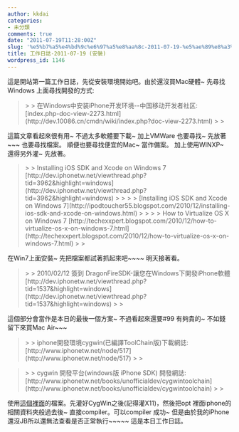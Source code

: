 ```yaml
---
author: kkdai
categories:
- 未分類
comments: true
date: "2011-07-19T11:28:00Z"
slug: '%e5%b7%a5%e4%bd%9c%e6%97%a5%e8%aa%8c-2011-07-19-%e5%ae%89%e8%a3%9d'
title: 工作日誌-2011-07-19 (安裝)
wordpress_id: 1146
---
```


這是開站第一篇工作日誌，先從安裝環境開始吧。由於還沒買Mac硬體~ 先尋找Windows 上面尋找開發的方式:

 

<blockquote>  
> 
> 在Windows中安装iPhone开发环境--中国移动开发者社区: [index.php-doc-view-2273.html](http://dev.10086.cn/cmdn/wiki/index.php?doc-view-2273.html)
> 
> </blockquote>

 

這篇文章看起來很有用~ 不過太多軟體要下載~ 加上VMWare 也要尋找~ 先放著~~~ 也要尋找檔案。 順便也要尋找便宜的Mac~ 當作備案。 加上使用WINXP~ 還得另外灌~ 先放著。

 

<blockquote>  
> 
> Installing iOS SDK and Xcode on Windows 7 [http://dev.iphonetw.net/viewthread.php?tid=3962&highlight=windows](http://dev.iphonetw.net/viewthread.php?tid=3962&highlight=windows)
> 
>    
> 
> [Installing iOS SDK and Xcode on Windows 7](http://ipodtoucher55.blogspot.com/2010/12/installing-ios-sdk-and-xcode-on-windows.html)
> 
>    
> 
> How to Virtualize OS X on Windows 7 [http://techexxpert.blogspot.com/2010/12/how-to-virtualize-os-x-on-windows-7.html](http://techexxpert.blogspot.com/2010/12/how-to-virtualize-os-x-on-windows-7.html)
> 
> </blockquote>

 

在Win7上面安裝~ 先把檔案都試著抓起來吧~~~~ 明天接著看。

 

<blockquote>  
> 
> 2010/02/12 簽到 DragonFireSDK-讓您在Windows下開發iPhone軟體 [http://dev.iphonetw.net/viewthread.php?tid=1537&highlight=windows](http://dev.iphonetw.net/viewthread.php?tid=1537&highlight=windows)
> 
> </blockquote>

 

這個部分會當作是本日的最後一個方案~ 不過看起來還要#99 有夠貴的~ 不如錢留下來買Mac Air~~~

 

<blockquote>  
> 
> iphone開發環境cygwin(已編譯ToolChain版)下載網誌: [http://www.iphonetw.net/node/517](http://www.iphonetw.net/node/517)
> 
> </blockquote>

 

<blockquote>  
> 
> cygwin 開發平台(windows版 iPhone SDK) 開發網誌: [http://www.iphonetw.net/books/unofficialdev/cygwintoolchain](http://www.iphonetw.net/books/unofficialdev/cygwintoolchain)
> 
> </blockquote>

 

使用[這個裡面](http://www.iphonetw.net/node/517)的檔案。先灌好CygWin之後(記得灌X11)，然後把opt 裡面iphone的相關資料夾般過去後~ 直接compiler。可以compiler 成功~ 但是由於我的iPhone還沒JB所以還無法查看是否正常執行~~~~~ 這是本日工作日誌。
